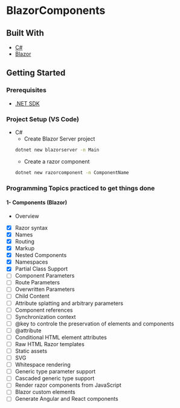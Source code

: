 # BlazorComponents  
 
## Built With  
* [C#](https://docs.microsoft.com/en-us/dotnet/csharp// "C# documentation")  
* [Blazor](https://docs.microsoft.com/en-us/aspnet/core/blazor/?view=aspnetcore-6.0/ "Blazor Documentation")  

## Getting Started  
### Prerequisites
* [.NET SDK](https://dotnet.microsoft.com/en-us/download/dotnet/6.0 "Download .NET 6.0")  

### Project Setup (VS Code)
* C#  
  * Create Blazor Server project  
  ```bash
  dotnet new blazorserver -n Main
  ```   
  * Create a razor component  
  ```bash
  dotnet new razorcomponent -n ComponentName
  ``` 

### Programming Topics practiced to get things done  
#### 1- Components (Blazor)  
* Overview  
- [x] Razor syntax    
- [x] Names      
- [x] Routing  
- [x] Markup  
- [x] Nested Components
- [x] Namespaces
- [x] Partial Class Support  
- [ ] Component Parameters  
- [ ] Route Parameters  
- [ ] Overwritten Parameters  
- [ ] Child Content  
- [ ] Attribute splatting and arbitrary parameters  
- [ ] Component references  
- [ ] Synchronization context  
- [ ] @key to controle the preservation of elements and components  
- [ ] @attribute  
- [ ] Conditional HTML element attributes  
- [ ] Raw HTML Razor templates  
- [ ] Static assets  
- [ ] SVG  
- [ ] Whitespace rendering  
- [ ] Generic type parameter support  
- [ ] Cascaded generic type support  
- [ ] Render razor components from JavaScript  
- [ ] Blazor custom elements  
- [ ] Generate Angular and React components
